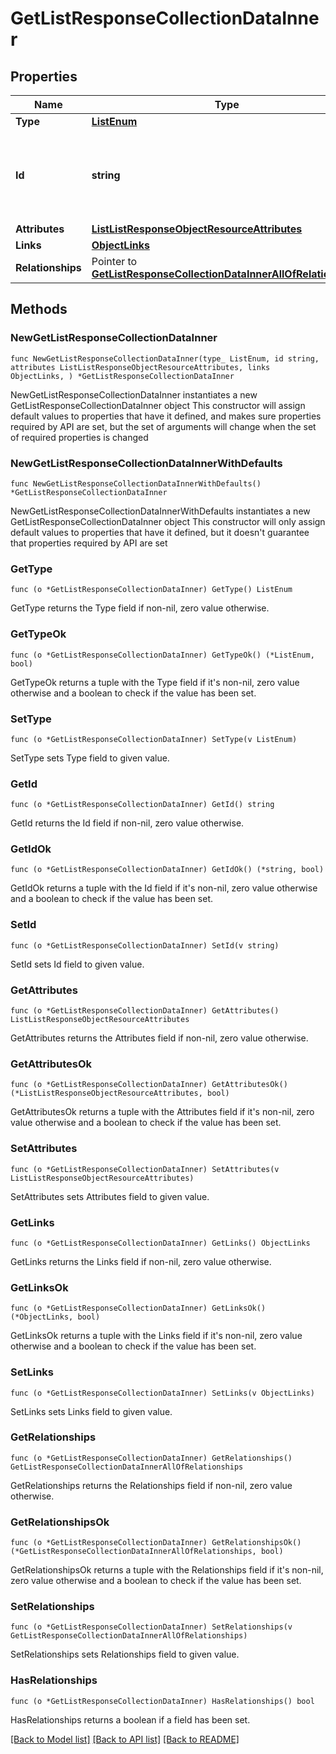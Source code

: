 # GetListResponseCollectionDataInner

## Properties

Name | Type | Description | Notes
------------ | ------------- | ------------- | -------------
**Type** | [**ListEnum**](ListEnum.md) |  | 
**Id** | **string** | Primary key that uniquely identifies this list. Generated by Klaviyo. | 
**Attributes** | [**ListListResponseObjectResourceAttributes**](ListListResponseObjectResourceAttributes.md) |  | 
**Links** | [**ObjectLinks**](ObjectLinks.md) |  | 
**Relationships** | Pointer to [**GetListResponseCollectionDataInnerAllOfRelationships**](GetListResponseCollectionDataInnerAllOfRelationships.md) |  | [optional] 

## Methods

### NewGetListResponseCollectionDataInner

`func NewGetListResponseCollectionDataInner(type_ ListEnum, id string, attributes ListListResponseObjectResourceAttributes, links ObjectLinks, ) *GetListResponseCollectionDataInner`

NewGetListResponseCollectionDataInner instantiates a new GetListResponseCollectionDataInner object
This constructor will assign default values to properties that have it defined,
and makes sure properties required by API are set, but the set of arguments
will change when the set of required properties is changed

### NewGetListResponseCollectionDataInnerWithDefaults

`func NewGetListResponseCollectionDataInnerWithDefaults() *GetListResponseCollectionDataInner`

NewGetListResponseCollectionDataInnerWithDefaults instantiates a new GetListResponseCollectionDataInner object
This constructor will only assign default values to properties that have it defined,
but it doesn't guarantee that properties required by API are set

### GetType

`func (o *GetListResponseCollectionDataInner) GetType() ListEnum`

GetType returns the Type field if non-nil, zero value otherwise.

### GetTypeOk

`func (o *GetListResponseCollectionDataInner) GetTypeOk() (*ListEnum, bool)`

GetTypeOk returns a tuple with the Type field if it's non-nil, zero value otherwise
and a boolean to check if the value has been set.

### SetType

`func (o *GetListResponseCollectionDataInner) SetType(v ListEnum)`

SetType sets Type field to given value.


### GetId

`func (o *GetListResponseCollectionDataInner) GetId() string`

GetId returns the Id field if non-nil, zero value otherwise.

### GetIdOk

`func (o *GetListResponseCollectionDataInner) GetIdOk() (*string, bool)`

GetIdOk returns a tuple with the Id field if it's non-nil, zero value otherwise
and a boolean to check if the value has been set.

### SetId

`func (o *GetListResponseCollectionDataInner) SetId(v string)`

SetId sets Id field to given value.


### GetAttributes

`func (o *GetListResponseCollectionDataInner) GetAttributes() ListListResponseObjectResourceAttributes`

GetAttributes returns the Attributes field if non-nil, zero value otherwise.

### GetAttributesOk

`func (o *GetListResponseCollectionDataInner) GetAttributesOk() (*ListListResponseObjectResourceAttributes, bool)`

GetAttributesOk returns a tuple with the Attributes field if it's non-nil, zero value otherwise
and a boolean to check if the value has been set.

### SetAttributes

`func (o *GetListResponseCollectionDataInner) SetAttributes(v ListListResponseObjectResourceAttributes)`

SetAttributes sets Attributes field to given value.


### GetLinks

`func (o *GetListResponseCollectionDataInner) GetLinks() ObjectLinks`

GetLinks returns the Links field if non-nil, zero value otherwise.

### GetLinksOk

`func (o *GetListResponseCollectionDataInner) GetLinksOk() (*ObjectLinks, bool)`

GetLinksOk returns a tuple with the Links field if it's non-nil, zero value otherwise
and a boolean to check if the value has been set.

### SetLinks

`func (o *GetListResponseCollectionDataInner) SetLinks(v ObjectLinks)`

SetLinks sets Links field to given value.


### GetRelationships

`func (o *GetListResponseCollectionDataInner) GetRelationships() GetListResponseCollectionDataInnerAllOfRelationships`

GetRelationships returns the Relationships field if non-nil, zero value otherwise.

### GetRelationshipsOk

`func (o *GetListResponseCollectionDataInner) GetRelationshipsOk() (*GetListResponseCollectionDataInnerAllOfRelationships, bool)`

GetRelationshipsOk returns a tuple with the Relationships field if it's non-nil, zero value otherwise
and a boolean to check if the value has been set.

### SetRelationships

`func (o *GetListResponseCollectionDataInner) SetRelationships(v GetListResponseCollectionDataInnerAllOfRelationships)`

SetRelationships sets Relationships field to given value.

### HasRelationships

`func (o *GetListResponseCollectionDataInner) HasRelationships() bool`

HasRelationships returns a boolean if a field has been set.


[[Back to Model list]](../README.md#documentation-for-models) [[Back to API list]](../README.md#documentation-for-api-endpoints) [[Back to README]](../README.md)


